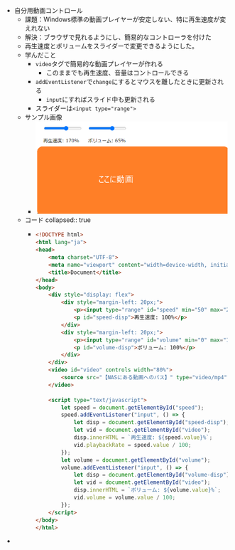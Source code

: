 - 自分用動画コントロール
	- 課題：Windows標準の動画プレイヤーが安定しない、特に再生速度が変えれない
	- 解決：ブラウザで見れるようにし、簡易的なコントローラを付けた
	- 再生速度とボリュームをスライダーで変更できるようにした。
	- 学んだこと
		- `video`タグで簡易的な動画プレイヤーが作れる
			- このままでも再生速度、音量はコントロールできる
		- `addEventListener`で`change`にするとマウスを離したときに更新される
			- `input`にすればスライド中も更新される
		- スライダーは`<input type="range">`
	- サンプル画像
		- ![image.png](../assets/image_1702212477911_0.png)
	- コード
	  collapsed:: true
		- ```html
		  <!DOCTYPE html>
		  <html lang="ja">
		  <head>
		      <meta charset="UTF-8">
		      <meta name="viewport" content="width=device-width, initial-scale=1.0">
		      <title>Document</title>
		  </head>
		  <body>
		      <div style="display: flex">
		          <div style="margin-left: 20px;">
		              <p><input type="range" id="speed" min="50" max="250" step="5" value="100"></p>
		              <p id="speed-disp">再生速度: 100%</p>
		          </div>
		          <div style="margin-left: 20px;">
		              <p><input type="range" id="volume" min="0" max="100" step="5" value="100"></p>
		              <p id="volume-disp">ボリューム: 100%</p>
		          </div>
		      </div>
		      <video id="video" controls width="80%">
		          <source src="【NASにある動画へのパス】" type="video/mp4" />
		      </video>
		  
		      <script type="text/javascript">
		          let speed = document.getElementById("speed");
		          speed.addEventListener("input", () => {
		              let disp = document.getElementById("speed-disp");
		              let vid = document.getElementById("video");
		              disp.innerHTML = `再生速度: ${speed.value}%`;
		              vid.playbackRate = speed.value / 100;
		          });
		          let volume = document.getElementById("volume");
		          volume.addEventListener("input", () => {
		              let disp = document.getElementById("volume-disp");
		              let vid = document.getElementById("video");
		              disp.innerHTML = `ボリューム: ${volume.value}%`;
		              vid.volume = volume.value / 100;
		          });
		      </script>
		  </body>
		  </html>
		  
		  ```
-